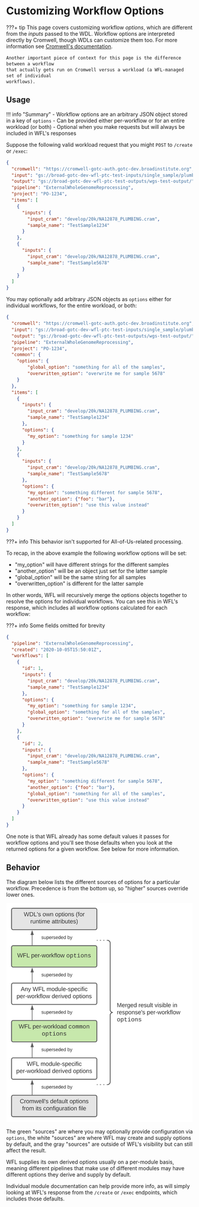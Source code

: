 # Customizing Workflow Options

???+ tip
    This page covers customizing workflow _options_, which are different from the 
    _inputs_ passed to the WDL. Workflow options are interpreted directly by Cromwell,
    though WDLs can customize them too. For more information see 
    [Cromwell's documentation](https://cromwell.readthedocs.io/en/stable/wf_options/Overview/).
    
    Another important piece of context for this page is the difference between a workflow
    that actually gets run on Cromwell versus a workload (a WFL-managed set of individual
    workflows).
    
    
## Usage

!!! info "Summary"
    - Workflow options are an arbitrary JSON object stored in a key of `options`
    - Can be provided either per-workflow or for an entire workload (or both)
    - Optional when you make requests but will always be included in WFL's responses

Suppose the following valid workload request that you might `POST` to `/create` or `/exec`:

```json
{
  "cromwell": "https://cromwell-gotc-auth.gotc-dev.broadinstitute.org",
  "input": "gs://broad-gotc-dev-wfl-ptc-test-inputs/single_sample/plumbing/truth",
  "output": "gs://broad-gotc-dev-wfl-ptc-test-outputs/wgs-test-output/",
  "pipeline": "ExternalWholeGenomeReprocessing",
  "project": "PO-1234",
  "items": [
    {
      "inputs": {
        "input_cram": "develop/20k/NA12878_PLUMBING.cram",
        "sample_name": "TestSample1234"
      }
    },
    {
      "inputs": {
        "input_cram": "develop/20k/NA12878_PLUMBING.cram",
        "sample_name": "TestSample5678"
      }
    }
  ]
}
```

You may optionally add arbitrary JSON objects as `options` either for individual
workflows, for the entire workload, or both:

```json
{
  "cromwell": "https://cromwell-gotc-auth.gotc-dev.broadinstitute.org",
  "input": "gs://broad-gotc-dev-wfl-ptc-test-inputs/single_sample/plumbing/truth",
  "output": "gs://broad-gotc-dev-wfl-ptc-test-outputs/wgs-test-output/",
  "pipeline": "ExternalWholeGenomeReprocessing",
  "project": "PO-1234",
  "common": {
    "options": {
        "global_option": "something for all of the samples",
        "overwritten_option": "overwrite me for sample 5678"
    }
  },
  "items": [
    {
      "inputs": {
        "input_cram": "develop/20k/NA12878_PLUMBING.cram",
        "sample_name": "TestSample1234"
      },
      "options": {
        "my_option": "something for sample 1234"      
      }
    },
    {
      "inputs": {
        "input_cram": "develop/20k/NA12878_PLUMBING.cram",
        "sample_name": "TestSample5678"
      },
      "options": {
        "my_option": "something different for sample 5678",
        "another_option": {"foo": "bar"},
        "overwritten_option": "use this value instead"
      }
    }
  ]
}
```

???+ info
    This behavior isn't supported for All-of-Us-related processing.

To recap, in the above example the following workflow options will be set:

- "my_option" will have different strings for the different samples
- "another_option" will be an object just set for the latter sample
- "global_option" will be the same string for all samples
- "overwritten_option" is different for the latter sample

In other words, WFL will recursively merge the options objects together to
resolve the options for individual workflows. You can see this in WFL's
response, which includes all workflow options calculated for each workflow:

???+ info
    Some fields omitted for brevity

```json
{
  "pipeline": "ExternalWholeGenomeReprocessing",
  "created": "2020-10-05T15:50:01Z",
  "workflows": [
    {
      "id": 1,
      "inputs": {
        "input_cram": "develop/20k/NA12878_PLUMBING.cram",
        "sample_name": "TestSample1234"
      },
      "options": {
        "my_option": "something for sample 1234",
        "global_option": "something for all of the samples",
        "overwritten_option": "overwrite me for sample 5678"  
      }
    },
    {
      "id": 2,
      "inputs": {
        "input_cram": "develop/20k/NA12878_PLUMBING.cram",
        "sample_name": "TestSample5678"
      },
      "options": {
        "my_option": "something different for sample 5678",
        "another_option": {"foo": "bar"},
        "global_option": "something for all of the samples",
        "overwritten_option": "use this value instead"
      }
    }
  ]
}
```

One note is that WFL already has some default values it passes for
workflow options and you'll see those defaults when you look at the
returned options for a given workflow.
See below for more information.

## Behavior

The diagram below lists the different sources of options for a particular
workflow. Precedence is from the bottom up, so "higher" sources override
lower ones.

![](./assets/option-precedence.svg)

The green "sources" are where you may optionally provide configuration
via `options`, the white "sources" are where WFL may create and
supply options by default, and the gray "sources" are outside of WFL's
visibility but can still affect the result.

WFL supplies its own derived options usually on a per-module basis,
meaning different pipelines that make use of different modules may
have different options they derive and supply by default. 

Individual module documentation can help provide more info, as will
simply looking at WFL's response from the `/create` or `/exec` endpoints,
which includes those defaults.
